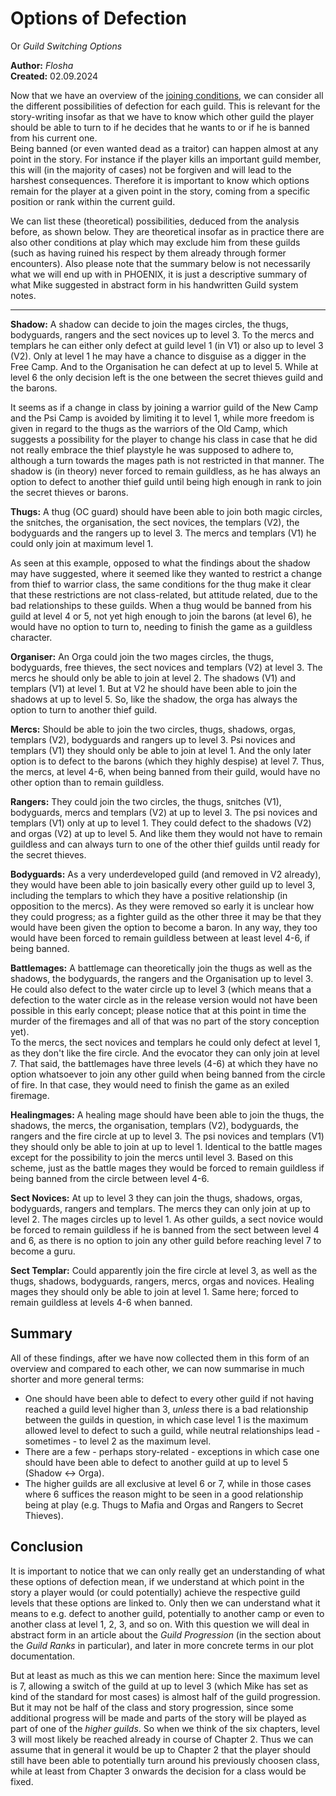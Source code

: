 # Options of Defection
Or *Guild Switching Options*

**Author:** *Flosha*  
**Created:** 02.09.2024  

Now that we have an overview of the [joining conditions](/story/factions/guilds-joining-conditions), we can consider all the different possibilities of defection for each guild. This is relevant for the story-writing insofar as that we have to know which other guild the player should be able to turn to if he decides that he wants to or if he is banned from his current one.  
Being banned (or even wanted dead as a traitor) can happen almost at any point in the story. For instance if the player kills an important guild member, this will (in the majority of cases) not be forgiven and will lead to the harshest consequences. Therefore it is important to know which options remain for the player at a given point in the story, coming from a specific position or rank within the current guild. 

We can list these (theoretical) possibilities, deduced from the analysis before, as shown below. They are theoretical insofar as in practice there are also other conditions at play which may exclude him from these guilds (such as having ruined his respect by them already through former encounters). Also please note that the summary below is not necessarily what we will end up with in PHOENIX, it is just a descriptive summary of what Mike suggested in abstract form in his handwritten Guild system notes. 

---

**Shadow:** A shadow can decide to join the mages circles, the thugs, bodyguards, rangers and the sect novices up to level 3. To the mercs and templars he can either only defect at guild level 1 (in V1) or also up to level 3 (V2). Only at level 1 he may have a chance to disguise as a digger in the Free Camp. And to the Organisation he can defect at up to level 5. While at level 6 the only decision left is the one between the secret thieves guild and the barons.

It seems as if a change in class by joining a warrior guild of the New Camp and the Psi Camp is avoided by limiting it to level 1, while more freedom is given in regard to the thugs as the warriors of the Old Camp, which suggests a possibility for the player to change his class in case that he did not really embrace the thief playstyle he was supposed to adhere to, although a turn towards the mages path is not restricted in that manner. The shadow is (in theory) never forced to remain guildless, as he has always an option to defect to another thief guild until being high enough in rank to join the secret thieves or barons. 

**Thugs:** A thug (OC guard) should have been able to join both magic circles, the snitches, the organisation, the sect novices, the templars (V2), the bodyguards and the rangers up to level 3. The mercs and templars (V1) he could only join at maximum level 1. 

As seen at this example, opposed to what the findings about the shadow may have suggested, where it seemed like they wanted to restrict a change from thief to warrior class, the same conditions for the thug make it clear that these restrictions are not class-related, but attitude related, due to the bad relationships to these guilds. When a thug would be banned from his guild at level 4 or 5, not yet high enough to join the barons (at level 6), he would have no option to turn to, needing to finish the game as a guildless character. 

**Organiser:** An Orga could join the two mages circles, the thugs, bodyguards, free thieves, the sect novices and templars (V2) at level 3. The mercs he should only be able to join at level 2. The shadows (V1) and templars (V1) at level 1. But at V2 he should have been able to join the shadows at up to level 5. So, like the shadow, the orga has always the option to turn to another thief guild. 

**Mercs:** Should be able to join the two circles, thugs, shadows, orgas, templars (V2), bodyguards and rangers up to level 3. Psi novices and templars (V1) they should only be able to join at level 1. And the only later option is to defect to the barons (which they highly despise) at level 7. Thus, the mercs, at level 4-6, when being banned from their guild, would have no other option than to remain guildless. 

**Rangers:** They could join the two circles, the thugs, snitches (V1), bodyguards, mercs and templars (V2) at up to level 3. The psi novices and templars (V1) only at up to level 1. They could defect to the shadows (V2) and orgas (V2) at up to level 5. And like them they would not have to remain guildless and can always turn to one of the other thief guilds until ready for the secret thieves. 

**Bodyguards:** As a very underdeveloped guild (and removed in V2 already), they would have been able to join basically every other guild up to level 3, including the templars to which they have a positive relationship (in opposition to the mercs). As they were removed so early it is unclear how they could progress; as a fighter guild as the other three it may be that they would have been given the option to become a baron. In any way, they too would have been forced to remain guildless between at least level 4-6, if being banned. 

**Battlemages:** A battlemage can theoretically join the thugs as well as the shadows, the bodyguards, the rangers and the Organisation up to level 3. He could also defect to the water circle up to level 3 (which means that a defection to the water circle as in the release version would not have been possible in this early concept; please notice that at this point in time the murder of the firemages and all of that was no part of the story conception yet).  
To the mercs, the sect novices and templars he could only defect at level 1, as they don't like the fire circle. And the evocator they can only join at level 7. That said, the battlemages have three levels (4-6) at which they have no option whatsoever to join any other guild when being banned from the circle of fire. In that case, they would need to finish the game as an exiled firemage. 

**Healingmages:** A healing mage should have been able to join the thugs, the shadows, the mercs, the organisation, templars (V2), bodyguards, the rangers and the fire circle at up to level 3. The psi novices and templars (V1) they should only be able to join at up to level 1. Identical to the battle mages except for the possibility to join the mercs until level 3. Based on this scheme, just as the battle mages they would be forced to remain guildless if being banned from the circle between level 4-6. 

**Sect Novices:** At up to level 3 they can join the thugs, shadows, orgas, bodyguards, rangers and templars. The mercs they can only join at up to level 2. The mages circles up to level 1. As other guilds, a sect novice would be forced to remain guildless if he is banned from the sect between level 4 and 6, as there is no option to join any other guild before reaching level 7 to become a guru. 

**Sect Templar:** Could apparently join the fire circle at level 3, as well as the thugs, shadows, bodyguards, rangers, mercs, orgas and novices. Healing mages they should only be able to join at level 1. Same here; forced to remain guildless at levels 4-6 when banned. 


## Summary

All of these findings, after we have now collected them in this form of an overview and compared to each other, we can now summarise in much shorter and more general terms: <!--I do not want to say that Mikes concept fits into the scheme below in every single case, but it does so mostly:-->

* One should have been able to defect to every other guild if not having reached a guild level higher than 3, *unless* there is a bad relationship between the guilds in question, in which case level 1 is the maximum allowed level to defect to such a guild, while neutral relationships lead - sometimes - to level 2 as the maximum level.   
* There are a few - perhaps story-related - exceptions in which case one should have been able to defect to another guild at up to level 5 (Shadow <-> Orga). 
* The higher guilds are all exclusive at level 6 or 7, while in those cases where 6 suffices the reason might to be seen in a good relationship being at play (e.g. Thugs to Mafia and Orgas and Rangers to Secret Thieves). 


## Conclusion

It is important to notice that we can only really get an understanding of what these options of defection mean, if we understand at which point in the story a player would (or could potentially) achieve the respective guild levels that these options are linked to. Only then we can understand what it means to e.g. defect to another guild, potentially to another camp or even to another class at level 1, 2, 3, and so on. With this question we will deal in abstract form in an article about the *Guild Progression* (in the section about the *Guild Ranks* in particular), and later in more concrete terms in our plot documentation. 

But at least as much as this we can mention here:
Since the maximum level is 7, allowing a switch of the guild at up to level 3 (which Mike has set as kind of the standard for most cases) is almost half of the guild progression. But it may not be half of the class and story progression, since some additional progress will be made and parts of the story will be played as part of one of the *higher guilds*. So when we think of the six chapters, level 3 will most likely be reached already in course of Chapter 2. Thus we can assume that in general it would be up to Chapter 2 that the player should still have been able to potentially turn around his previously choosen class, while at least from Chapter 3 onwards the decision for a class would be fixed. 

